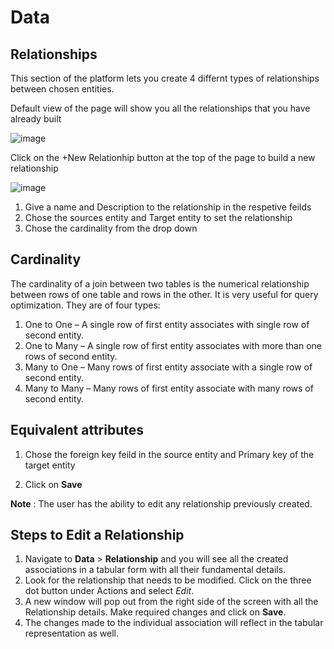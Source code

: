 # Data

## Relationships

This section of the platform lets you create 4 differnt types of relationships between chosen entities.

Default view of the page will show you all the relationships that you have already built

![image](https://user-images.githubusercontent.com/93347291/146685767-eb5d06dd-0179-4f91-83d6-d84e39e7f912.png)

Click on the +New Relationhip button at the top of the page to build a new relationship

![image](https://user-images.githubusercontent.com/93347291/146685812-5f7de1c2-27c8-49e6-a325-60319a4d13b9.png)

1. Give a name and Description to the relationship in the respetive feilds
2. Chose the sources entity and Target entity to set the relationship
3. Chose the cardinality from the drop down
## Cardinality
The cardinality of a join between two tables is the numerical relationship between rows of one table and rows in the other. It is very useful for query optimization. They are of four types:
1. One to One – A single row of first entity associates with single row of second entity.
2. One to Many – A single row of first entity associates with more than one rows of second entity. 
3. Many to One – Many rows of first entity associate with a single row of second entity.
4. Many to Many – Many rows of first entity associate with many rows of second entity.

## Equivalent attributes
1. Chose the foreign key feild in the source entity and Primary key of the target entity

6. Click on **Save**

**Note** : The user has the ability to edit any relationship previously created.

## Steps to Edit a Relationship

1. Navigate to **Data** > **Relationship** and you will see all the created associations in a tabular form with all their fundamental details.
2. Look for the relationship that needs to be modified. Click on the three dot button under Actions and select *Edit*.
3. A new window will pop out from the right side of the screen with all the Relationship details. Make required changes and click on **Save**.
4. The changes made to the individual association will reflect in the tabular representation as well.
